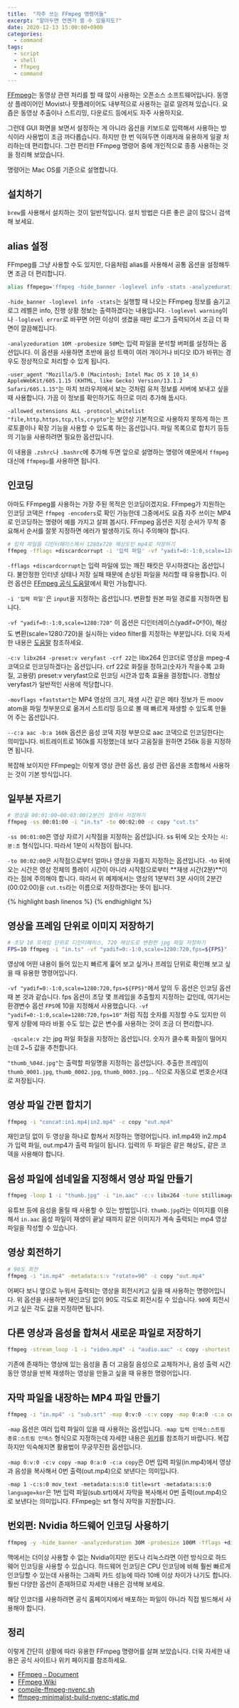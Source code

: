 ```yaml
---
title:  "자주 쓰는 FFmpeg 명령어들"
excerpt: "알아두면 언젠가 쓸 수 있을지도?"
date: 2020-12-13 15:00:00+0900
categories:
  - command
tags:
  - script
  - shell
  - ffmpeg
  - command
---
```


[FFmpeg](https://ffmpeg.org/download.html)는 동영상 관련 처리를 할 때 많이 사용하는 오픈소스 소프트웨어입니다. 동영상 플레이어인 Movist나 팟플레이어도 내부적으로 사용하는 걸로 알려져 있습니다. 요즘은 동영상 추출이나 스트리밍, 다운로드 등에서도 자주 사용하지요.

그런데 GUI 화면을 보면서 설정하는 게 아니라 옵션을 키보드로 입력해서 사용하는 방식이라 사용법이 조금 까다롭습니다. 하지만 한 번 익혀두면 이래저래 유용하게 일괄 처리하는데 편리합니다. 그런 편리한 FFmpeg 명령어 중에 개인적으로 종종 사용하는 것을 정리해 보았습니다.

명령어는 Mac OS를 기준으로 설명합니다.

## 설치하기

`brew`를 사용해서 설치하는 것이 일반적입니다. 설치 방법은 다른 좋은 글이 많으니 검색해 보세요.

## alias 설정

FFmpeg를 그냥 사용할 수도 있지만, 다음처럼 alias를 사용해서 공통 옵션을 설정해두면 조금 더 편리합니다.

```bash
alias ffmpegu='ffmpeg -hide_banner -loglevel info -stats -analyzeduration 10M -probesize 50M -user_agent "Mozilla/5.0 (Macintosh; Intel Mac OS X 10_14_6) AppleWebKit/605.1.15 (KHTML, like Gecko) Version/13.1.2 Safari/605.1.15" -allowed_extensions ALL -protocol_whitelist "file,http,https,tcp,tls,crypto" '
```

`-hide_banner -loglevel info -stats`는 실행할 때 나오는 FFmpeg 정보를 숨기고 로그 레벨은 info, 진행 상황 정보는 출력하겠다는 내용입니다. `-loglevel warning`이나 `-loglevel error`로 바꾸면 어떤 이상이 생겼을 때만 로그가 출력되어서 조금 더 화면이 깔끔해집니다.

`-analyzeduration 10M -probesize 50M`는 입력 파일을 분석할 버퍼를 설정하는 옵션입니다. 이 옵션을 사용하면 초반에 음성 트랙이 여러 개이거나 비디오 ID가 바뀌는 경우도 정상적으로 처리할 수 있게 됩니다.

`-user_agent "Mozilla/5.0 (Macintosh; Intel Mac OS X 10_14_6) AppleWebKit/605.1.15 (KHTML, like Gecko) Version/13.1.2 Safari/605.1.15"`는 마치 브라우저에서 보는 것처럼 유저 정보를 서버에 보내고 싶을 때 사용합니다. 가끔 이 정보를 확인하기도 하므로 미리 추가해 둡시다.

`-allowed_extensions ALL -protocol_whitelist "file,http,https,tcp,tls,crypto"`는 보안상 기본적으로 사용하지 못하게 하는 프로토콜이나 확장 기능을 사용할 수 있도록 하는 옵션입니다. 파일 목록으로 합치기 등등의 기능을 사용하려면 필요한 옵션입니다.

이 내용을 `.zshrc`나 `.bashrc`에 추가해 두면 앞으로 설명하는 명령어 예문에서 `ffmpeg` 대신에 `ffmpegu`를 사용하면 됩니다.

## 인코딩

아마도 FFmpeg를 사용하는 가장 주된 목적은 인코딩이겠지요. FFmpeg가 지원하는 인코딩 코덱은 `ffmpeg -encoders`로 확인 가능한데 그중에서도 요즘 자주 쓰이는 MP4로 인코딩하는 명령어 예를 가지고 살펴 봅시다. FFmpeg 옵션은 지정 순서가 무척 중요해서 순서를 잘못 지정하면 에러가 발생하기도 하니 주의해야 합니다.

```bash
# 입력 파일을 디인터페이스해서 1280x720 해상도인 mp4로 저장하기
ffmpeg -fflags +discardcorrupt -i '입력 파일' -vf "yadif=0:-1:0,scale=1280:720" -c:v libx264 -preset:v veryfast -crf 22 -movflags +faststart -c:a aac -b:a 160k '출력 파일.mp4'
```

`-fflags +discardcorrupt`는 입력 파일에 있는 깨진 패킷은 무시하겠다는 옵션입니다. 불안정한 인터넷 상태나 저장 실패 때문에 손상된 파일을 처리할 때 유용합니다. 이런 옵션은 [FFmpeg 공식 도움말](https://ffmpeg.org/ffmpeg-formats.html)에서 확인 가능합니다.

`-i '입력 파일'`은 `input`을 지정하는 옵션입니다. 변환할 원본 파일 경로를 지정하면 됩니다.

`-vf "yadif=0:-1:0,scale=1280:720"` 이 옵션은 디인터레이스(yadif=0:-1:0), 해상도 변환(scale=1280:720)을 실시하는 video filter를 지정하는 부분입니다. 더욱 자세한 내용은 [도움말](https://ffmpeg.org/ffmpeg-filters.html) 참조하세요.

`-c:v libx264 -preset:v veryfast -crf 22`는 libx264 인코더로 영상을 mpeg-4 코덱으로 인코딩하겠다는 옵션입니다. crf 22로 화질을 정하고(숫자가 작을수록 고화질, 고용량) preset:v veryfast으로 인코딩 시간과 압축 효율을 결정합니다. 경험상 veryfast가 일반적인 사용에 적당합니다.

`-movflags +faststart`는 MP4 영상의 크기, 재생 시간 같은 메타 정보가 든 moov atom을 파일 첫부분으로 옮겨서 스트리밍 등으로 볼 때 빠르게 재생할 수 있도록 만들어 주는 옵션입니다.

`--c:a aac -b:a 160k` 옵션은 음성 코덱 지정 부분으로 aac 코덱으로 인코딩한다는 의미입니다. 비트레이트로 160k를 지정했는데 보다 고음질을 원하면 256k 등을 지정하면 됩니다.

복잡해 보이지만 FFmpeg는 이렇게 영상 관련 옵션, 음성 관련 옵션을 조합해서 사용하는 것이 기본 방식입니다.

## 일부분 자르기

```bash
# 영상을 00:01:00~00:03:00(2분간) 잘라서 저장하기
ffmpeg -ss 00:01:00 -i "in.ts" -to 00:02:00 -c copy "cut.ts"
```

`-ss 00:01:00`은 영상 자르기 시작점을 지정하는 옵션입니다. ss 뒤에 오는 숫자는 `시:분:초` 형식입니다. 따라서 1분이 시작점이 됩니다.

`-to 00:02:00`은 시작점으로부터 얼마나 영상을 자를지 지정하는 옵션입니다. -to 뒤에 오는 시간은 영상 전체의 플레이 시간이 아니라 시작점으로부터 **재생 시간(2분)**이라는 점에 주의해야 합니다. 따라서 위 예제에서는 영상의 1분부터 3분 사이의 2분간(00:02:00)을 `cut.ts`라는 이름으로 저장하겠다는 뜻이 됩니다.

{% highlight bash linenos %}
{% endhighlight %}

## 영상을 프레임 단위로 이미지 저장하기

```bash
# 초당 10 프레임 단위로 디인터페이스, 720 해상도로 변환한 jpg 파일 저장하기
FPS=10 ffmpeg -i "in.ts" -vf "yadif=0:-1:0,scale=1280:720,fps=${FPS}" -qscale:v 2 "thumb_%04d.jpg"
```

영상에 어떤 내용이 들어 있는지 빠르게 훑어 보고 싶거나 프레임 단위로 확인해 보고 싶을 때 유용한 명령어입니다.

`-vf "yadif=0:-1:0,scale=1280:720,fps=${FPS}"`에서 앞의 두 옵션은 인코딩 옵션 때 본 것과 같습니다. fps 옵션이 초당 몇 프레임을 추출할지 지정하는 값인데, 여기서는 환경변수 옵션 `FPS`에 10을 지정해서 사용했습니다. `-vf "yadif=0:-1:0,scale=1280:720,fps=10"` 처럼 직접 숫자를 지정할 수도 있지만 이렇게 상황에 따라 바뀔 수도 있는 값은 변수를 사용하는 것이 조금 더 편리합니다.

` -qscale:v 2`는 jpg 파일 화질을 지정하는 옵션입니다. 숫자가 클수록 화질이 떨어지는데 2~5 값을 추천합니다. 

`"thumb_%04d.jpg"`는 출력할 파일명을 지정하는 옵션입니다. 추출한 프레임이 `thumb_0001.jpg`, `thumb_0002.jpg`, `thumb_0003.jpg`... 식으로 자동으로 번호순서대로 저장됩니다.

## 영상 파일 간편 합치기

```bash
ffmpeg -i "concat:in1.mp4|in2.mp4" -c copy "out.mp4"
```

재인코딩 없이 두 영상을 하나로 합쳐서 저장하는 명령어입니다. in1.mp4와 in2.mp4가 입력 파일, out.mp4가 출력 파일이 됩니다. 입력의 두 파일은 같은 해상도, 같은 코덱을 사용해야 합니다.

## 음성 파일에 섬네일을 지정해서 영상 파일 만들기

```bash
ffmpeg -loop 1 -i "thumb.jpg" -i "in.aac" -c:v libx264 -tune stillimage -acodec copy -pix_fmt yuv420p -shortest "out.mp4"
```

유튜브 등에 음성을 올릴 때 사용할 수 있는 방법입니다. `thumb.jpg`라는 이미지를 이용해서 `in.aac` 음성 파일이 재생이 끝날 때까지 같은 이미지가 계속 출력되는 mp4 영상 파일을 작성할 수 있습니다.

## 영상 회전하기

```bash
# 90도 회전
ffmpeg -i "in.mp4" -metadata:s:v "rotate=90" -c copy "out.mp4"
```

어쩌다 보니 옆으로 누워서 출력되는 영상을 회전시키고 싶을 때 사용하는 명령어입니다. 위 옵션을 사용하면 재인코딩 없이 90도 각도로 회전시킬 수 있습니다. `90`에 회전시키고 싶은 각도 값을 지정하면 됩니다.


## 다른 영상과 음성을 합쳐서 새로운 파일로 저장하기

```bash
ffmpeg -stream_loop -1 -i "video.mp4" -i "audio.aac" -c copy -shortest -map 0:v:0 -map 1:a:0 -y "out.mp4"
```

기존에 존재하는 영상에 있는 음성을 좀 더 고음질 음성으로 교체하거나, 음성 출력 시간 동안 영상을 반복 재생하는 영상을 만들고 싶을 때 유용한 명령어입니다.

## 자막 파일을 내장하는 MP4 파일 만들기

```bash
ffmpeg -i "in.mp4" -i "sub.srt" -map 0:v:0 -c:v copy -map 0:a:0 -c:a copy -map 1 -c:s:0 mov_text -metadata:s:s:0 title=srt -metadata:s:s:0 language=kor "out.mp4"
```

`-map` 옵션은 여러 입력 파일이 있을 때 사용하는 옵션입니다. `-map 입력 인덱스:스트림 종류:스트림 인덱스` 형식으로 지정하는데 자세한 내용은 [위키](https://trac.ffmpeg.org/wiki/Map)를 참조하기 바랍니다. 복잡하지만 익숙해지면 활용법이 무궁무진한 옵션입니다.

`-map 0:v:0 -c:v copy -map 0:a:0 -c:a copy`은 0번 입력 파일(in.mp4)에서 영상과 음성을 복사해서 0번 출력(out.mp4)으로 보낸다는 의미입니다.

`-map 1 -c:s:0 mov_text -metadata:s:s:0 title=srt -metadata:s:s:0 language=kor`은 1번 입력 파일(sub.srt)에서 자막을 복사해서 0번 출력(out.mp4)으로 보낸다는 의미입니다. FFmpeg는 srt 형식 자막을 지원합니다.

## 번외편: Nvidia 하드웨어 인코딩 사용하기

```bash
ffmpeg -y -hide_banner -analyzeduration 30M -probesize 100M -fflags +discardcorrupt  -i "in.ts" -vf "yadif=0:-1:0,scale=1280:720" -map 0:v:0 -c:v h264_nvenc -preset:v fast -rc constqp -qp 29.5 -profile:v high -movflags +faststart -map 0:a:0 -c:a:0 aac -b:a:0 160k -metadata:s:a:0 title="Audio#1"  "out.mp4"
```

맥에서는 더이상 사용할 수 없는 Nvidia이지만 윈도나 리눅스라면 이런 방식으로 하드웨어 인코딩을 사용할 수 있습니다. 하드웨어 인코딩은 CPU 인코딩에 비해 훨씬 빠르게 인코딩할 수 있는데 사용하는 그래픽 카드 성능에 따라 10배 이상 차이가 나기도 합니다. 훨씬 다양한 옵션이 존재하므로 자세한 내용은 검색해 보세요.

해당 인코더를 사용하려면 공식 홈페이지에서 배포하는 파일이 아니라 직접 빌드해서 사용해야 합니다.

## 정리

이렇게 간단히 상황에 따라 유용한 FFmpeg 명령어를 살펴 보았습니다. 더욱 자세한 내용은 공식 사이트나 위키 페이지를 참조하세요.

- [FFmpeg - Document](https://ffmpeg.org/documentation.html)
- [FFmpeg Wiki](https://trac.ffmpeg.org/wiki)
- [compile-ffmpeg-nvenc.sh](https://gist.github.com/Brainiarc7/3f7695ac2a0905b05c5b)
- [ffmpeg-minimalist-build-nvenc-static.md](https://gist.github.com/gfodor/16b216b354c656ea1078bbc54c364ca6)
